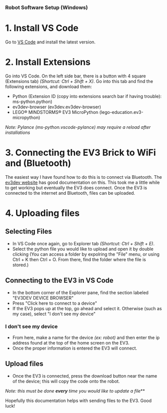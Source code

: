 ### Robot Software Setup (Windows)
# 1. Install VS Code
Go to [VS Code](https://code.visualstudio.com/Download) and install the latest version.

# 2. Install Extensions
Go into VS Code. On the left side bar, there is a button with 4 square (Extensions tab) *(Shortcut: Ctrl + Shift + X)*.
Go into this tab and find the following extensions, and download them:
- Python (Extension ID (copy into extensions search bar if having trouble): ms-python.python)
- ev3dev-browser (ev3dev.ev3dev-browser)
- LEGO® MINDSTORMS® EV3 MicroPython (lego-education.ev3-micropython)

*Note: Pylance (ms-python.vscode-pylance) may require a reload after installations*

# 3. Connecting the EV3 Brick to WiFi and (Bluetooth)
The easiest way I have found how to do this is to connect via Bluetooth. The [ev3dev website](https://www.ev3dev.org/docs/tutorials/connecting-to-the-internet-via-bluetooth/) has good documentation on this.
This took me a little while to get working but eventually the EV3 does connect. Once the EV3 is connected to the internet and Bluetooth, files can be uploaded.

# 4. Uploading files
## Selecting Files
- In VS Code once again, go to Explorer tab *(Shortcut: Ctrl + Shift + E)*. 
- Select the python file you would like to upload and open it by double clicking (You can access a folder by expolring the "File" menu, or using Ctrl + K then Ctrl + O. From there, find the folder where the file is stored.)
## Connecting to the EV3 in VS Code
- In the bottom corner of the Explorer pane, find the section labeled "EV3DEV DEVICE BROWSER"
- Press "Click here to connect to a device"
- If the EV3 pops up at the top, go ahead and select it. Otherwise (such as my case), select "I don't see my device"
### I don't see my device
- From here, make a name for the device *(ex: robot)* and then enter the ip address found at the top of the home screen on the EV3.
- Once the proper information is entered the EV3 will connect.
## Upload files
- Once the EV3 is connected, press the download button near the name of the device; this will copy the code onto the robot.

*Note: this must be done ***every*** time you would like to update a file*** 

Hopefully this documentation helps with sending files to the EV3. Good luck!
